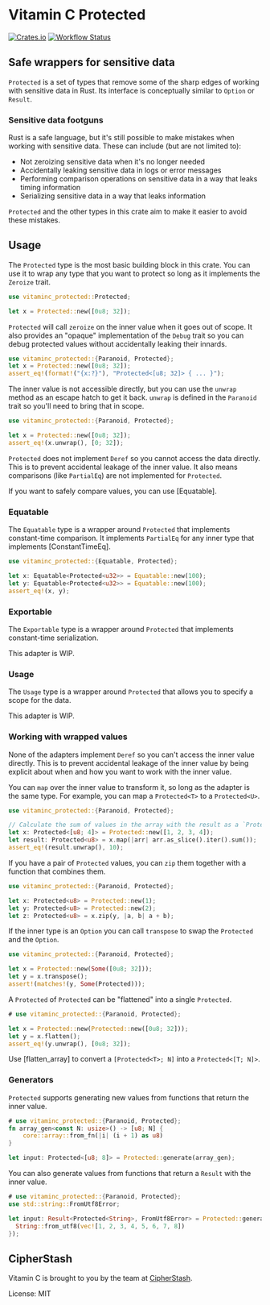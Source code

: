 # Vitamin C Protected

[![Crates.io](https://img.shields.io/crates/v/vitaminc-protected.svg)](https://crates.io/crates/vitaminc-protected)
[![Workflow Status](https://github.com/cipherstash/vitaminc/workflows/main/badge.svg)](https://github.com/cipherstash/vitaminc/actions?query=workflow%3A%22main%22)

## Safe wrappers for sensitive data

`Protected` is a set of types that remove some of the sharp edges of working with sensitive data in Rust.
Its interface is conceptually similar to `Option` or `Result`.

### Sensitive data footguns

Rust is a safe language, but it's still possible to make mistakes when working with sensitive data.
These can include (but are not limited to):

* Not zeroizing sensitive data when it's no longer needed
* Accidentally leaking sensitive data in logs or error messages
* Performing comparison operations on sensitive data in a way that leaks timing information
* Serializing sensitive data in a way that leaks information

`Protected` and the other types in this crate aim to make it easier to avoid these mistakes.

## Usage

The `Protected` type is the most basic building block in this crate.
You can use it to wrap any type that you want to protect so long as it implements the `Zeroize` trait.

```rust
use vitaminc_protected::Protected;

let x = Protected::new([0u8; 32]);
```

`Protected` will call `zeroize` on the inner value when it goes out of scope.
It also provides an "opaque" implementation of the `Debug` trait so you can debug protected values
without accidentally leaking their innards.

```rust
use vitaminc_protected::{Paranoid, Protected};
let x = Protected::new([0u8; 32]);
assert_eq!(format!("{x:?}"), "Protected<[u8; 32]> { ... }");
```

The inner value is not accessible directly, but you can use the `unwrap` method as an escape hatch to get it back.
`unwrap` is defined in the `Paranoid` trait so you'll need to bring that in scope.

```rust
use vitaminc_protected::{Paranoid, Protected};

let x = Protected::new([0u8; 32]);
assert_eq!(x.unwrap(), [0; 32]);
```

`Protected` does not implement `Deref` so you cannot access the data directly.
This is to prevent accidental leakage of the inner value.
It also means comparisons (like `PartialEq`) are not implemented for `Protected`.

If you want to safely compare values, you can use [Equatable].

### Equatable

The `Equatable` type is a wrapper around `Protected` that implements constant-time comparison.
It implements `PartialEq` for any inner type that implements [ConstantTimeEq].

```rust
use vitaminc_protected::{Equatable, Protected};

let x: Equatable<Protected<u32>> = Equatable::new(100);
let y: Equatable<Protected<u32>> = Equatable::new(100);
assert_eq!(x, y);
```

### Exportable

The `Exportable` type is a wrapper around `Protected` that implements constant-time serialization.

This adapter is WIP.

### Usage

The `Usage` type is a wrapper around `Protected` that allows you to specify a scope for the data.

This adapter is WIP.

### Working with wrapped values

None of the adapters implement `Deref` so you can't access the inner value directly.
This is to prevent accidental leakage of the inner value by being explicit about when and how you want to work with the inner value.

You can `map` over the inner value to transform it, so long as the adapter is the same type.
For example, you can map a `Protected<T>` to a `Protected<U>`.

```rust
use vitaminc_protected::{Paranoid, Protected};

// Calculate the sum of values in the array with the result as a `Protected`
let x: Protected<[u8; 4]> = Protected::new([1, 2, 3, 4]);
let result: Protected<u8> = x.map(|arr| arr.as_slice().iter().sum());
assert_eq!(result.unwrap(), 10);
```

If you have a pair of `Protected` values, you can `zip` them together with a function that combines them.

```rust
use vitaminc_protected::{Paranoid, Protected};

let x: Protected<u8> = Protected::new(1);
let y: Protected<u8> = Protected::new(2);
let z: Protected<u8> = x.zip(y, |a, b| a + b);
```

If the inner type is an `Option` you can call `transpose` to swap the `Protected` and the `Option`.

```rust
use vitaminc_protected::{Paranoid, Protected};

let x = Protected::new(Some([0u8; 32]));
let y = x.transpose();
assert!(matches!(y, Some(Protected)));
```

A `Protected` of `Protected` can be "flattened" into a single `Protected`.

```rust
# use vitaminc_protected::{Paranoid, Protected};

let x = Protected::new(Protected::new([0u8; 32]));
let y = x.flatten();
assert_eq!(y.unwrap(), [0u8; 32]);
```

Use [flatten_array] to convert a `[Protected<T>; N]` into a `Protected<[T; N]>`.

### Generators

`Protected` supports generating new values from functions that return the inner value.

```rust
# use vitaminc_protected::{Paranoid, Protected};
fn array_gen<const N: usize>() -> [u8; N] {
    core::array::from_fn(|i| (i + 1) as u8)
}

let input: Protected<[u8; 8]> = Protected::generate(array_gen);
```

You can also generate values from functions that return a `Result` with the inner value.

```rust
# use vitaminc_protected::{Paranoid, Protected};
use std::string::FromUtf8Error;

let input: Result<Protected<String>, FromUtf8Error> = Protected::generate_ok(|| {
  String::from_utf8(vec![1, 2, 3, 4, 5, 6, 7, 8])
});
```

## CipherStash

Vitamin C is brought to you by the team at [CipherStash](https://cipherstash.com).

License: MIT
